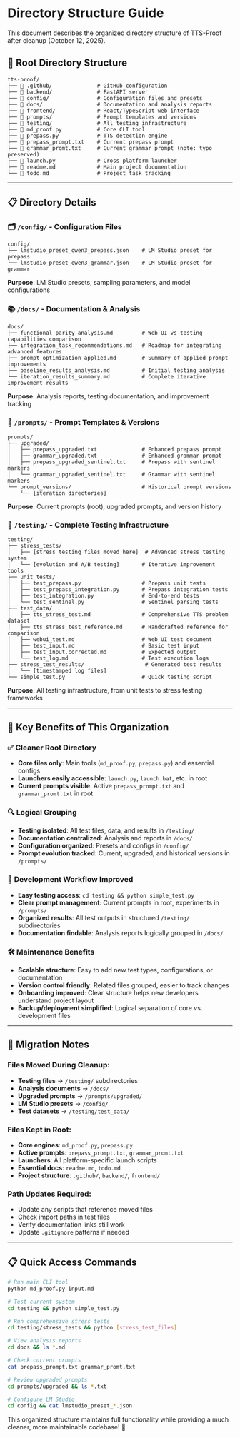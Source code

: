 # Directory Structure Guide

This document describes the organized directory structure of TTS-Proof after cleanup (October 12, 2025).

## 📁 **Root Directory Structure**

```
tts-proof/
├── 📁 .github/              # GitHub configuration
├── 📁 backend/              # FastAPI server
├── 📁 config/               # Configuration files and presets
├── 📁 docs/                 # Documentation and analysis reports
├── 📁 frontend/             # React/TypeScript web interface
├── 📁 prompts/              # Prompt templates and versions
├── 📁 testing/              # All testing infrastructure
├── 🐍 md_proof.py           # Core CLI tool
├── 🐍 prepass.py            # TTS detection engine
├── 📄 prepass_prompt.txt    # Current prepass prompt
├── 📄 grammar_promt.txt     # Current grammar prompt (note: typo preserved)
├── 🚀 launch.py             # Cross-platform launcher
├── 📄 readme.md             # Main project documentation
└── 📄 todo.md               # Project task tracking
```

---

## 📋 **Directory Details**

### 🗂️ **`/config/`** - Configuration Files
```
config/
├── lmstudio_preset_qwen3_prepass.json    # LM Studio preset for prepass
└── lmstudio_preset_qwen3_grammar.json    # LM Studio preset for grammar
```
**Purpose**: LM Studio presets, sampling parameters, and model configurations

### 📚 **`/docs/`** - Documentation & Analysis
```
docs/
├── functional_parity_analysis.md         # Web UI vs testing capabilities comparison
├── integration_task_recommendations.md   # Roadmap for integrating advanced features
├── prompt_optimization_applied.md        # Summary of applied prompt improvements
├── baseline_results_analysis.md          # Initial testing analysis
└── iteration_results_summary.md          # Complete iterative improvement results
```
**Purpose**: Analysis reports, testing documentation, and improvement tracking

### 🎯 **`/prompts/`** - Prompt Templates & Versions
```
prompts/
├── upgraded/
│   ├── prepass_upgraded.txt              # Enhanced prepass prompt
│   ├── grammar_upgraded.txt              # Enhanced grammar prompt  
│   ├── prepass_upgraded_sentinel.txt     # Prepass with sentinel markers
│   └── grammar_upgraded_sentinel.txt     # Grammar with sentinel markers
└── prompt_versions/                      # Historical prompt versions
    └── [iteration directories]
```
**Purpose**: Current prompts (root), upgraded prompts, and version history

### 🧪 **`/testing/`** - Complete Testing Infrastructure
```
testing/
├── stress_tests/
│   ├── [stress testing files moved here]  # Advanced stress testing system
│   └── [evolution and A/B testing]       # Iterative improvement tools
├── unit_tests/
│   ├── test_prepass.py                   # Prepass unit tests
│   ├── test_prepass_integration.py       # Prepass integration tests
│   ├── test_integration.py               # End-to-end tests
│   └── test_sentinel.py                  # Sentinel parsing tests
├── test_data/
│   ├── tts_stress_test.md                # Comprehensive TTS problem dataset
│   ├── tts_stress_test_reference.md      # Handcrafted reference for comparison
│   ├── webui_test.md                     # Web UI test document
│   ├── test_input.md                     # Basic test input
│   ├── test_input.corrected.md           # Expected output
│   └── test_log.md                       # Test execution logs
├── stress_test_results/                   # Generated test results
│   └── [timestamped log files]
└── simple_test.py                        # Quick testing script
```
**Purpose**: All testing infrastructure, from unit tests to stress testing frameworks

---

## 🎯 **Key Benefits of This Organization**

### ✅ **Cleaner Root Directory**
- **Core files only**: Main tools (`md_proof.py`, `prepass.py`) and essential configs
- **Launchers easily accessible**: `launch.py`, `launch.bat`, etc. in root
- **Current prompts visible**: Active `prepass_prompt.txt` and `grammar_promt.txt` in root

### 🔍 **Logical Grouping**
- **Testing isolated**: All test files, data, and results in `/testing/`
- **Documentation centralized**: Analysis and reports in `/docs/`
- **Configuration organized**: Presets and configs in `/config/`
- **Prompt evolution tracked**: Current, upgraded, and historical versions in `/prompts/`

### 🚀 **Development Workflow Improved**
- **Easy testing access**: `cd testing && python simple_test.py`
- **Clear prompt management**: Current prompts in root, experiments in `/prompts/`
- **Organized results**: All test outputs in structured `/testing/` subdirectories
- **Documentation findable**: Analysis reports logically grouped in `/docs/`

### 🛠️ **Maintenance Benefits**
- **Scalable structure**: Easy to add new test types, configurations, or documentation
- **Version control friendly**: Related files grouped, easier to track changes
- **Onboarding improved**: Clear structure helps new developers understand project layout
- **Backup/deployment simplified**: Logical separation of core vs. development files

---

## 🔄 **Migration Notes**

### **Files Moved During Cleanup:**
- **Testing files** → `/testing/` subdirectories
- **Analysis documents** → `/docs/`
- **Upgraded prompts** → `/prompts/upgraded/`
- **LM Studio presets** → `/config/`
- **Test datasets** → `/testing/test_data/`

### **Files Kept in Root:**
- **Core engines**: `md_proof.py`, `prepass.py`
- **Active prompts**: `prepass_prompt.txt`, `grammar_promt.txt`
- **Launchers**: All platform-specific launch scripts
- **Essential docs**: `readme.md`, `todo.md`
- **Project structure**: `.github/`, `backend/`, `frontend/`

### **Path Updates Required:**
- Update any scripts that reference moved files
- Check import paths in test files
- Verify documentation links still work
- Update `.gitignore` patterns if needed

---

## 📋 **Quick Access Commands**

```bash
# Run main CLI tool
python md_proof.py input.md

# Test current system
cd testing && python simple_test.py

# Run comprehensive stress tests
cd testing/stress_tests && python [stress_test_files]

# View analysis reports
cd docs && ls *.md

# Check current prompts
cat prepass_prompt.txt grammar_promt.txt

# Review upgraded prompts
cd prompts/upgraded && ls *.txt

# Configure LM Studio
cd config && cat lmstudio_preset_*.json
```

This organized structure maintains full functionality while providing a much cleaner, more maintainable codebase! 🎉